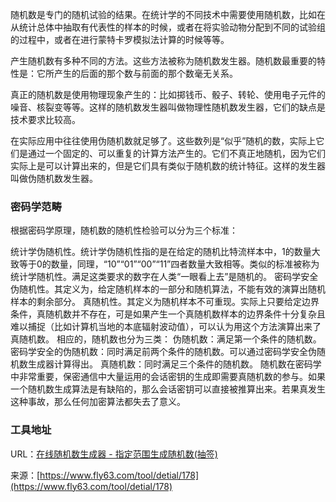 随机数是专门的随机试验的结果。在统计学的不同技术中需要使用随机数，比如在从统计总体中抽取有代表性的样本的时候，或者在将实验动物分配到不同的试验组的过程中，或者在进行蒙特卡罗模拟法计算的时候等等。

产生随机数有多种不同的方法。这些方法被称为随机数发生器。随机数最重要的特性是：它所产生的后面的那个数与前面的那个数毫无关系。

真正的随机数是使用物理现象产生的：比如掷钱币、骰子、转轮、使用电子元件的噪音、核裂变等等。这样的随机数发生器叫做物理性随机数发生器，它们的缺点是技术要求比较高。

在实际应用中往往使用伪随机数就足够了。这些数列是“似乎”随机的数，实际上它们是通过一个固定的、可以重复的计算方法产生的。它们不真正地随机，因为它们实际上是可以计算出来的，但是它们具有类似于随机数的统计特征。这样的发生器叫做伪随机数发生器。

### 密码学范畴
根据密码学原理，随机数的随机性检验可以分为三个标准：

统计学伪随机性。统计学伪随机性指的是在给定的随机比特流样本中，1的数量大致等于0的数量，同理，“10”“01”“00”“11”四者数量大致相等。类似的标准被称为统计学随机性。满足这类要求的数字在人类“一眼看上去”是随机的。
密码学安全伪随机性。其定义为，给定随机样本的一部分和随机算法，不能有效的演算出随机样本的剩余部分。
真随机性。其定义为随机样本不可重现。实际上只要给定边界条件，真随机数并不存在，可是如果产生一个真随机数样本的边界条件十分复杂且难以捕捉（比如计算机当地的本底辐射波动值），可以认为用这个方法演算出来了真随机数。
相应的，随机数也分为三类：
伪随机数：满足第一个条件的随机数。
密码学安全的伪随机数：同时满足前两个条件的随机数。可以通过密码学安全伪随机数生成器计算得出。
真随机数：同时满足三个条件的随机数。
随机数在密码学中非常重要，保密通信中大量运用的会话密钥的生成即需要真随机数的参与。如果一个随机数生成算法是有缺陷的，那么会话密钥可以直接被推算出来。若果真发生这种事故，那么任何加密算法都失去了意义。

### 工具地址
URL：[在线随机数生成器 - 指定范围生成随机数(抽签)](https://www.fly63.com/tool/random/)

来源：[https://www.fly63.com/tool/detial/178](https://www.fly63.com/tool/detial/178)
